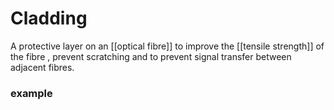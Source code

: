 # Cladding
A protective layer on an [[optical fibre]] to improve the [[tensile strength]] of the fibre , prevent scratching and to prevent signal transfer between adjacent fibres.
### example 
